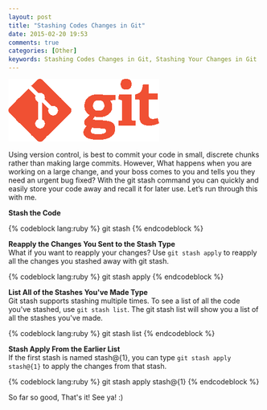 ```yaml
---
layout: post
title: "Stashing Codes Changes in Git"
date: 2015-02-20 19:53
comments: true
categories: [Other]
keywords: Stashing Codes Changes in Git, Stashing Your Changes in Git
---
```


<p>
  <img src="/images/logo_git.png" alt="Stashing Codes Changes in Git" />
</p>

<p>
  Using version control, is best to commit your code in small, discrete chunks rather than making large commits. However, What happens when you are working on a large change, and your boss comes to you and tells you they need an urgent bug fixed? With the git stash command you can quickly and easily store your code away and recall it for later use. Let’s run through this with me.
</p>

<p>
  <strong>Stash the Code</strong>
</p>

{% codeblock lang:ruby %}
git stash
{% endcodeblock %}

<p>
  <strong>Reapply the Changes You Sent to the Stash Type</strong><br/>
  What if you want to reapply your changes? Use <code>git stash apply</code> to reapply all the changes you stashed away with git stash.
</p>

{% codeblock lang:ruby %}
git stash apply
{% endcodeblock %}

<p>
  <strong>List All of the Stashes You've Made Type</strong><br/>
  Git stash supports stashing multiple times. To see a list of all the code you've stashed, use <code>git stash list</code>. The git stash list will show you a list of all the stashes you've made.
</p>

{% codeblock lang:ruby %}
git stash list
{% endcodeblock %}

<p>
  <strong>Stash Apply From the Earlier List</strong><br/>
  If the first stash is named stash@{1}, you can type <code>git stash apply stash@{1}</code> to apply the changes from that stash.
</p>

{% codeblock lang:ruby %}
git stash apply stash@{1}
{% endcodeblock %}

<p>
  So far so good, That's it! See ya! :)
</p>